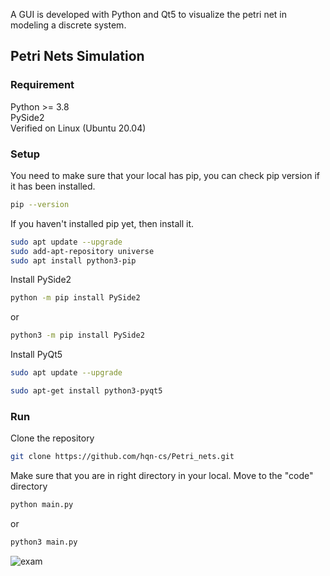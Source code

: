A GUI is developed with Python and Qt5 to visualize the petri net in modeling a discrete system.
## Petri Nets Simulation 

### Requirement 
Python >= 3.8 
\
PySide2
\
Verified on Linux (Ubuntu 20.04)
### Setup 
You need to make sure that your local has pip, you can check pip version if it has been installed. 
```sh
pip --version
```
If you haven't installed pip yet, then install it.
```sh
sudo apt update --upgrade
sudo add-apt-repository universe
sudo apt install python3-pip
```
Install PySide2
```sh
python -m pip install PySide2
```
or
```sh
python3 -m pip install PySide2
```
Install PyQt5
```sh
sudo apt update --upgrade
```
```sh
sudo apt-get install python3-pyqt5
```
### Run
Clone the repository 
```sh
git clone https://github.com/hqn-cs/Petri_nets.git
```
Make sure that you are in right directory in your local. Move to the "code" directory
```sh 
python main.py
```
or 
```sh
python3 main.py
```
![exam](https://user-images.githubusercontent.com/78084202/143877137-ecad9bfe-0fa5-4748-a1e5-a1ee4e594944.png)

